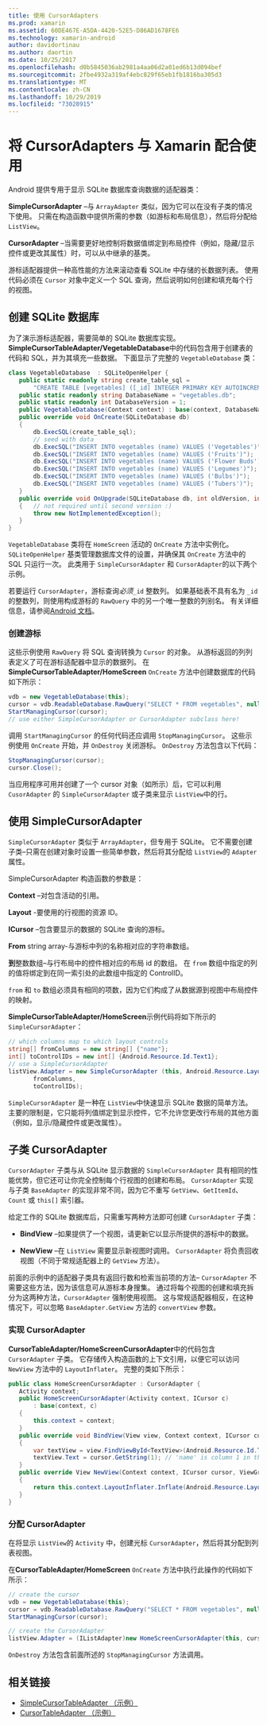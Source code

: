 ```yaml
---
title: 使用 CursorAdapters
ms.prod: xamarin
ms.assetid: 60DE467E-A5DA-4420-52E5-D86AD1678FE6
ms.technology: xamarin-android
author: davidortinau
ms.author: daortin
ms.date: 10/25/2017
ms.openlocfilehash: d0b5845036ab2981a4aa06d2a01ed6b13d094bef
ms.sourcegitcommit: 2fbe4932a319af4ebc829f65eb1fb1816ba305d3
ms.translationtype: MT
ms.contentlocale: zh-CN
ms.lasthandoff: 10/29/2019
ms.locfileid: "73028915"
---
```

# <a name="using-cursoradapters-with-xamarinandroid"></a>将 CursorAdapters 与 Xamarin 配合使用

Android 提供专用于显示 SQLite 数据库查询数据的适配器类：

 **SimpleCursorAdapter** –与 `ArrayAdapter` 类似，因为它可以在没有子类的情况下使用。 只需在构造函数中提供所需的参数（如游标和布局信息），然后将分配给 `ListView`。

 **CursorAdapter** –当需要更好地控制将数据值绑定到布局控件（例如，隐藏/显示控件或更改其属性）时，可以从中继承的基类。

游标适配器提供一种高性能的方法来滚动查看 SQLite 中存储的长数据列表。 使用代码必须在 `Cursor` 对象中定义一个 SQL 查询，然后说明如何创建和填充每个行的视图。

## <a name="creating-an-sqlite-database"></a>创建 SQLite 数据库

为了演示游标适配器，需要简单的 SQLite 数据库实现。 **SimpleCursorTableAdapter/VegetableDatabase**中的代码包含用于创建表的代码和 SQL，并为其填充一些数据。
下面显示了完整的 `VegetableDatabase` 类：

```csharp
class VegetableDatabase  : SQLiteOpenHelper {
   public static readonly string create_table_sql =
       "CREATE TABLE [vegetables] ([_id] INTEGER PRIMARY KEY AUTOINCREMENT NOT NULL UNIQUE, [name] TEXT NOT NULL UNIQUE)";
   public static readonly string DatabaseName = "vegetables.db";
   public static readonly int DatabaseVersion = 1;
   public VegetableDatabase(Context context) : base(context, DatabaseName, null, DatabaseVersion) { }
   public override void OnCreate(SQLiteDatabase db)
   {
       db.ExecSQL(create_table_sql);
       // seed with data
       db.ExecSQL("INSERT INTO vegetables (name) VALUES ('Vegetables')");
       db.ExecSQL("INSERT INTO vegetables (name) VALUES ('Fruits')");
       db.ExecSQL("INSERT INTO vegetables (name) VALUES ('Flower Buds')");
       db.ExecSQL("INSERT INTO vegetables (name) VALUES ('Legumes')");
       db.ExecSQL("INSERT INTO vegetables (name) VALUES ('Bulbs')");
       db.ExecSQL("INSERT INTO vegetables (name) VALUES ('Tubers')");
   }
   public override void OnUpgrade(SQLiteDatabase db, int oldVersion, int newVersion)
   {   // not required until second version :)
       throw new NotImplementedException();
   }
}
```

`VegetableDatabase` 类将在 `HomeScreen` 活动的 `OnCreate` 方法中实例化。 `SQLiteOpenHelper` 基类管理数据库文件的设置，并确保其 `OnCreate` 方法中的 SQL 只运行一次。 此类用于 `SimpleCursorAdapter` 和 `CursorAdapter`的以下两个示例。

若要运行 `CursorAdapter`，游标查询*必须*`_id` 整数列。 如果基础表不具有名为 `_id` 的整数列，则使用构成游标的 `RawQuery` 中的另一个唯一整数的列别名。 有关详细信息，请参阅[Android 文档](xref:Android.Widget.CursorAdapter)。

### <a name="creating-the-cursor"></a>创建游标

这些示例使用 `RawQuery` 将 SQL 查询转换为 `Cursor` 的对象。 从游标返回的列列表定义了可在游标适配器中显示的数据列。 在**SimpleCursorTableAdapter/HomeScreen** `OnCreate` 方法中创建数据库的代码如下所示：

```csharp
vdb = new VegetableDatabase(this);
cursor = vdb.ReadableDatabase.RawQuery("SELECT * FROM vegetables", null); // cursor query
StartManagingCursor(cursor);
// use either SimpleCursorAdapter or CursorAdapter subclass here!
```

调用 `StartManagingCursor` 的任何代码还应调用 `StopManagingCursor`。 这些示例使用 `OnCreate` 开始，并 `OnDestroy` 关闭游标。 `OnDestroy` 方法包含以下代码：

```csharp
StopManagingCursor(cursor);
cursor.Close();
```

当应用程序可用并创建了一个 cursor 对象（如所示）后，它可以利用 `CusorAdapter` 的 `SimpleCursorAdapter` 或子类来显示 `ListView`中的行。

## <a name="using-simplecursoradapter"></a>使用 SimpleCursorAdapter

`SimpleCursorAdapter` 类似于 `ArrayAdapter`，但专用于 SQLite。 它不需要创建子类–只需在创建对象时设置一些简单参数，然后将其分配给 `ListView`的 `Adapter` 属性。

SimpleCursorAdapter 构造函数的参数是：

 **Context** –对包含活动的引用。

 **Layout** -要使用的行视图的资源 ID。

 **ICursor** –包含要显示的数据的 SQLite 查询的游标。

 **From** string array-与游标中列的名称相对应的字符串数组。

 **到**整数数组–与行布局中的控件相对应的布局 id 的数组。 在 `from` 数组中指定的列的值将绑定到在同一索引处的此数组中指定的 ControlID。

`from` 和 `to` 数组必须具有相同的项数，因为它们构成了从数据源到视图中布局控件的映射。

**SimpleCursorTableAdapter/HomeScreen**示例代码将如下所示的 `SimpleCursorAdapter`：

```csharp
// which columns map to which layout controls
string[] fromColumns = new string[] {"name"};
int[] toControlIDs = new int[] {Android.Resource.Id.Text1};
// use a SimpleCursorAdapter
listView.Adapter = new SimpleCursorAdapter (this, Android.Resource.Layout.SimpleListItem1, cursor,
       fromColumns,
       toControlIDs);
```

`SimpleCursorAdapter` 是一种在 `ListView`中快速显示 SQLite 数据的简单方法。 主要的限制是，它只能将列值绑定到显示控件，它不允许您更改行布局的其他方面（例如，显示/隐藏控件或更改属性）。

## <a name="subclassing-cursoradapter"></a>子类 CursorAdapter

`CursorAdapter` 子类与从 SQLite 显示数据的 `SimpleCursorAdapter` 具有相同的性能优势，但它还可让你完全控制每个行视图的创建和布局。 `CursorAdapter` 实现与子类 `BaseAdapter` 的实现非常不同，因为它不重写 `GetView`、`GetItemId`、`Count` 或 `this[]` 索引器。

给定工作的 SQLite 数据库后，只需重写两种方法即可创建 `CursorAdapter` 子类：

- **BindView** –如果提供了一个视图，请更新它以显示所提供的游标中的数据。

- **NewView** –在 `ListView` 需要显示新视图时调用。 `CursorAdapter` 将负责回收视图（不同于常规适配器上的 `GetView` 方法）。

前面的示例中的适配器子类具有返回行数和检索当前项的方法– `CursorAdapter` 不需要这些方法，因为该信息可从游标本身搜集。 通过将每个视图的创建和填充拆分为这两种方法，`CursorAdapter` 强制使用视图。 这与常规适配器相反，在这种情况下，可以忽略 `BaseAdapter.GetView` 方法的 `convertView` 参数。

### <a name="implementing-the-cursoradapter"></a>实现 CursorAdapter

**CursorTableAdapter/HomeScreenCursorAdapter**中的代码包含 `CursorAdapter` 子类。 它存储传入构造函数的上下文引用，以便它可以访问 `NewView` 方法中的 `LayoutInflater`。 完整的类如下所示：

```csharp
public class HomeScreenCursorAdapter : CursorAdapter {
   Activity context;
   public HomeScreenCursorAdapter(Activity context, ICursor c)
       : base(context, c)
   {
       this.context = context;
   }
   public override void BindView(View view, Context context, ICursor cursor)
   {
       var textView = view.FindViewById<TextView>(Android.Resource.Id.Text1);
       textView.Text = cursor.GetString(1); // 'name' is column 1 in the cursor query
   }
   public override View NewView(Context context, ICursor cursor, ViewGroup parent)
   {
       return this.context.LayoutInflater.Inflate(Android.Resource.Layout.SimpleListItem1, parent, false);
   }
}
```

### <a name="assigning-the-cursoradapter"></a>分配 CursorAdapter

在将显示 `ListView`的 `Activity` 中，创建光标 `CursorAdapter`，然后将其分配到列表视图。

在**CursorTableAdapter/HomeScreen** `OnCreate` 方法中执行此操作的代码如下所示：

```csharp
// create the cursor
vdb = new VegetableDatabase(this);
cursor = vdb.ReadableDatabase.RawQuery("SELECT * FROM vegetables", null);
StartManagingCursor(cursor);

// create the CursorAdapter
listView.Adapter = (IListAdapter)new HomeScreenCursorAdapter(this, cursor, false);
```

`OnDestroy` 方法包含前面所述的 `StopManagingCursor` 方法调用。

## <a name="related-links"></a>相关链接

- [SimpleCursorTableAdapter （示例）](https://docs.microsoft.com/samples/xamarin/monodroid-samples/simplecursortableadapter)
- [CursorTableAdapter （示例）](https://docs.microsoft.com/samples/xamarin/monodroid-samples/cursortableadapter)
